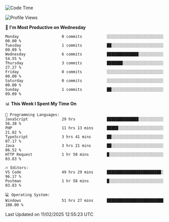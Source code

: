 <!--START_SECTION:waka-->
![Code Time](http://img.shields.io/badge/Code%20Time-4%2C064%20hrs%2019%20mins-blue)

![Profile Views](http://img.shields.io/badge/Profile%20Views-0-blue)

📅 **I'm Most Productive on Wednesday** 

```text
Monday                   0 commits           ░░░░░░░░░░░░░░░░░░░░░░░░░   00.00 % 
Tuesday                  1 commits           ██░░░░░░░░░░░░░░░░░░░░░░░   09.09 % 
Wednesday                6 commits           ██████████████░░░░░░░░░░░   54.55 % 
Thursday                 3 commits           ███████░░░░░░░░░░░░░░░░░░   27.27 % 
Friday                   0 commits           ░░░░░░░░░░░░░░░░░░░░░░░░░   00.00 % 
Saturday                 0 commits           ░░░░░░░░░░░░░░░░░░░░░░░░░   00.00 % 
Sunday                   1 commits           ██░░░░░░░░░░░░░░░░░░░░░░░   09.09 % 
```


📊 **This Week I Spent My Time On** 

```text
💬 Programming Languages: 
JavaScript               29 hrs              ██████████████░░░░░░░░░░░   56.38 % 
PHP                      11 hrs 13 mins      █████░░░░░░░░░░░░░░░░░░░░   21.82 % 
TypeScript               3 hrs 41 mins       ██░░░░░░░░░░░░░░░░░░░░░░░   07.17 % 
Java                     3 hrs 21 mins       ██░░░░░░░░░░░░░░░░░░░░░░░   06.52 % 
HTTP Request             1 hr 58 mins        █░░░░░░░░░░░░░░░░░░░░░░░░   03.83 % 

🔥 Editors: 
VS Code                  49 hrs 29 mins      ████████████████████████░   96.17 % 
Postman                  1 hr 58 mins        █░░░░░░░░░░░░░░░░░░░░░░░░   03.83 % 

💻 Operating System: 
Windows                  51 hrs 27 mins      █████████████████████████   100.00 % 
```


 Last Updated on 11/02/2025 12:55:23 UTC
<!--END_SECTION:waka-->

